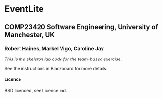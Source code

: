 # EventLite
## COMP23420 Software Engineering, University of Manchester, UK
### Robert Haines, Markel Vigo, Caroline Jay

*This is the skeleton lab code for the team-based exercise.*

See the instructions in Blackboard for more details.

#### Licence

BSD licenced, see Licence.md.
